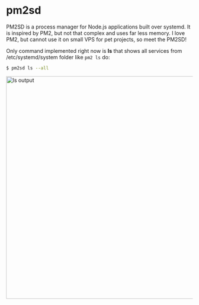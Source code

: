 # pm2sd
PM2SD is a process manager for Node.js applications built over systemd. It is inspired by PM2, but not that complex and uses far less memory. I love PM2, but cannot use it on small VPS for pet projects, so meet the PM2SD!

Only command implemented right now is **ls** that shows all services from /etc/systemd/system folder like `pm2 ls` do:

```bash
$ pm2sd ls --all
```

<img width=600px src="https://raw.githubusercontent.com/artemdudkin/pm2sd/main/doc/ls.png" alt="ls output">
